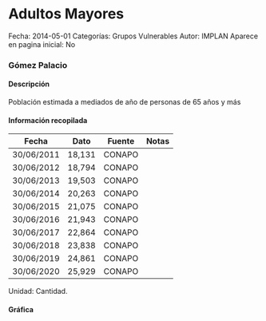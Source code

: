 Adultos Mayores
=====

Fecha: 2014-05-01
Categorías: Grupos Vulnerables
Autor: IMPLAN
Aparece en pagina inicial: No

### Gómez Palacio

#### Descripción

Población estimada a mediados de año de personas de 65 años y más

<!-- break -->

#### Información recopilada

<table class="table table-hover table-bordered matriz">
  <thead>
    <tr><th>Fecha</th><th>Dato</th><th>Fuente</th><th>Notas</th></tr>
  </thead>
  <tbody>
    <tr><td class="centrado">30/06/2011</td><td class="derecha">18,131</td><td>CONAPO</td><td></td></tr>
    <tr><td class="centrado">30/06/2012</td><td class="derecha">18,794</td><td>CONAPO</td><td></td></tr>
    <tr><td class="centrado">30/06/2013</td><td class="derecha">19,503</td><td>CONAPO</td><td></td></tr>
    <tr><td class="centrado">30/06/2014</td><td class="derecha">20,263</td><td>CONAPO</td><td></td></tr>
    <tr><td class="centrado">30/06/2015</td><td class="derecha">21,075</td><td>CONAPO</td><td></td></tr>
    <tr><td class="centrado">30/06/2016</td><td class="derecha">21,943</td><td>CONAPO</td><td></td></tr>
    <tr><td class="centrado">30/06/2017</td><td class="derecha">22,864</td><td>CONAPO</td><td></td></tr>
    <tr><td class="centrado">30/06/2018</td><td class="derecha">23,838</td><td>CONAPO</td><td></td></tr>
    <tr><td class="centrado">30/06/2019</td><td class="derecha">24,861</td><td>CONAPO</td><td></td></tr>
    <tr><td class="centrado">30/06/2020</td><td class="derecha">25,929</td><td>CONAPO</td><td></td></tr>
  </tbody>
</table>

Unidad: Cantidad.

#### Gráfica

<div id="Morrisygyqdmru" class="grafica"></div>
<script>
new Morris.Line({
element: 'Morrisygyqdmru',
data: [{ fecha: '2011-06-30', dato: 18131 },{ fecha: '2012-06-30', dato: 18794 },{ fecha: '2013-06-30', dato: 19503 },{ fecha: '2014-06-30', dato: 20263 },{ fecha: '2015-06-30', dato: 21075 },{ fecha: '2016-06-30', dato: 21943 },{ fecha: '2017-06-30', dato: 22864 },{ fecha: '2018-06-30', dato: 23838 },{ fecha: '2019-06-30', dato: 24861 },{ fecha: '2020-06-30', dato: 25929 }],
xkey: 'fecha',
ykeys: ['dato'],
labels: ['Dato'],
lineColors: ['#FF5B02'],
xLabelFormat: function(d) { return d.getDate()+'/'+(d.getMonth()+1)+'/'+d.getFullYear(); },
dateFormat: function(ts) { var d = new Date(ts); return d.getDate() + '/' + (d.getMonth() + 1) + '/' + d.getFullYear(); }
});
</script>
